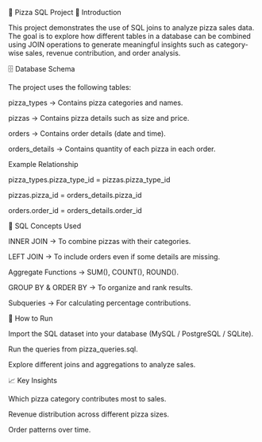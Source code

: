 🍕 Pizza SQL Project
📌 Introduction

This project demonstrates the use of SQL joins to analyze pizza sales data.
The goal is to explore how different tables in a database can be combined using JOIN operations to generate meaningful insights such as category-wise sales, revenue contribution, and order analysis.

🗄️ Database Schema

The project uses the following tables:

pizza_types → Contains pizza categories and names.

pizzas → Contains pizza details such as size and price.

orders → Contains order details (date and time).

orders_details → Contains quantity of each pizza in each order.

Example Relationship

pizza_types.pizza_type_id = pizzas.pizza_type_id

pizzas.pizza_id = orders_details.pizza_id

orders.order_id = orders_details.order_id

🔗 SQL Concepts Used

INNER JOIN → To combine pizzas with their categories.

LEFT JOIN → To include orders even if some details are missing.

Aggregate Functions → SUM(), COUNT(), ROUND().

GROUP BY & ORDER BY → To organize and rank results.

Subqueries → For calculating percentage contributions.

🚀 How to Run

Import the SQL dataset into your database (MySQL / PostgreSQL / SQLite).

Run the queries from pizza_queries.sql.

Explore different joins and aggregations to analyze sales.

📈 Key Insights

Which pizza category contributes most to sales.

Revenue distribution across different pizza sizes.

Order patterns over time.
